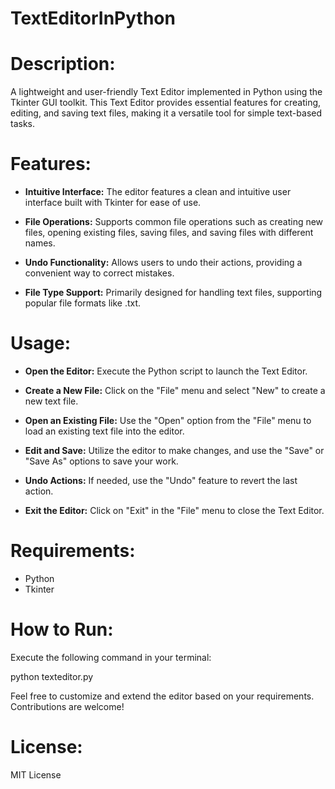 # TextEditorInPython

# Description:
A lightweight and user-friendly Text Editor implemented in Python using the Tkinter GUI toolkit. This Text Editor provides essential features for creating, editing, and saving text files, making it a versatile tool for simple text-based tasks.

# Features:
- **Intuitive Interface:** The editor features a clean and intuitive user interface built with Tkinter for ease of use.

- **File Operations:** Supports common file operations such as creating new files, opening existing files, saving files, and saving files with different names.

- **Undo Functionality:** Allows users to undo their actions, providing a convenient way to correct mistakes.

- **File Type Support:** Primarily designed for handling text files, supporting popular file formats like .txt.

# Usage:
- **Open the Editor:** Execute the Python script to launch the Text Editor.

- **Create a New File:** Click on the "File" menu and select "New" to create a new text file.

- **Open an Existing File:** Use the "Open" option from the "File" menu to load an existing text file into the editor.

- **Edit and Save:** Utilize the editor to make changes, and use the "Save" or "Save As" options to save your work.

- **Undo Actions:** If needed, use the "Undo" feature to revert the last action.

- **Exit the Editor:** Click on "Exit" in the "File" menu to close the Text Editor.

# Requirements:
- Python
- Tkinter

# How to Run:
Execute the following command in your terminal:

python texteditor.py

Feel free to customize and extend the editor based on your requirements. Contributions are welcome!

# License:
MIT License
